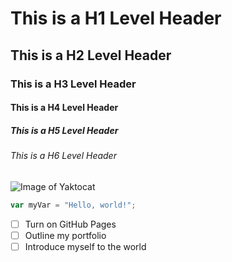 # This is a H1 Level Header
## This is a H2 Level Header
### This is a H3 Level Header
#### This is a H4 Level Header
##### This is a H5 Level Header
###### This is a H6 Level Header

![Image of Yaktocat](https://octodex.github.com/images/yaktocat.png)

``` javascript
var myVar = "Hello, world!";
```

- [ ] Turn on GitHub Pages
- [ ] Outline my portfolio
- [ ] Introduce myself to the world
